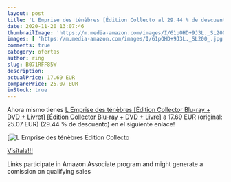 ```yaml
---
layout: post
title: 'L Emprise des ténèbres [Édition Collecto al 29.44 % de descuento'
date: 2020-11-20 13:07:46
thumbnailImage: 'https://m.media-amazon.com/images/I/61pOHD+9J3L._SL200_.jpg'
images: [ 'https://m.media-amazon.com/images/I/61pOHD+9J3L._SL200_.jpg' ]
comments: true
category: ofertas
author: ring
slug: B071RFF85W
description:
actualPrice: 17.69 EUR
comparePrice: 25.07 EUR
inStock: true
---
```


Ahora mismo tienes [L Emprise des ténèbres [Édition Collector Blu-ray + DVD + Livret] [Édition Collector Blu-ray + DVD + Livre]](https://www.amazon.fr/dp/B071RFF85W/?tag=tolees0d-21) a 17.69 EUR (original: 25.07 EUR) (29.44 %  de descuento) en el siguiente enlace!

[![L Emprise des ténèbres [Édition Collecto](https://m.media-amazon.com/images/I/61pOHD+9J3L._SL200_.jpg)](https://www.amazon.fr/dp/B071RFF85W/?tag=tolees0d-21)

[Visítala!!!](https://www.amazon.fr/dp/B071RFF85W/?tag=tolees0d-21)

Links participate in Amazon Associate program and might generate a comission on qualifying sales
